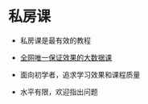 # 私房课

* 私房课是最有效的教程

* [全网唯一保证效果的大数据课](https://github.com/huangyuefeng/study/wiki/StudyHadoop)

* 面向初学者，追求学习效果和课程质量

* 水平有限，欢迎指出问题

